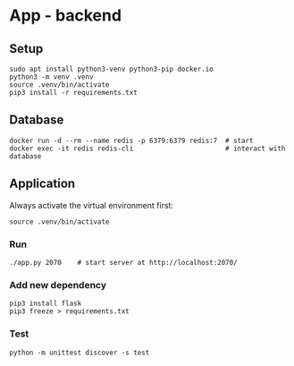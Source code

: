 # App - backend

## Setup

```shell
sudo apt install python3-venv python3-pip docker.io
python3 -m venv .venv
source .venv/bin/activate
pip3 install -r requirements.txt
```

## Database

```shell
docker run -d --rm --name redis -p 6379:6379 redis:7  # start
docker exec -it redis redis-cli                       # interact with database
```

## Application
Always activate the virtual environment first:
```shell
source .venv/bin/activate
```

### Run
```shell
./app.py 2070    # start server at http://localhost:2070/
```

### Add new dependency

```shell
pip3 install flask
pip3 freeze > requirements.txt
```

### Test

```shell
python -m unittest discover -s test
```

